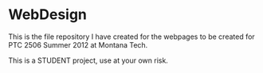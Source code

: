WebDesign
=========
This is the file repository I have created for the webpages to be created for PTC 2506 Summer 2012 at Montana Tech.

This is a STUDENT project, use at your own risk.